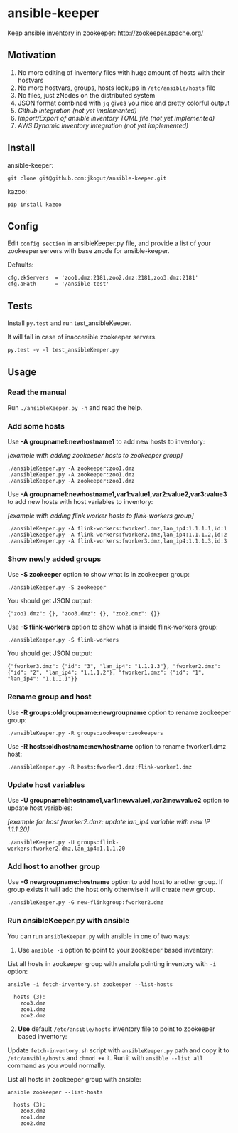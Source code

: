 # ansible-keeper
Keep ansible inventory in zookeeper:  http://zookeeper.apache.org/


Motivation
----------

1. No more editing of inventory files with huge amount of hosts with their hostvars
2. No more hostvars, groups, hosts lookups in `/etc/ansible/hosts` file 
3. No files, just zNodes on the distributed system
4. JSON format combined with `jq` gives you nice and pretty colorful output 
5. *Github integration (not yet implemented)* 
6. *Import/Export of ansible inventory TOML file (not yet implemented)* 
7. *AWS Dynamic inventory integration (not yet implemented)* 

Install
-------

ansible-keeper:
```
git clone git@github.com:jkogut/ansible-keeper.git
```

kazoo:
```
pip install kazoo
```


Config
------
Edit `config section` in ansibleKeeper.py file, 
and provide a list of your zookeeper servers with base znode for ansible-keeper.


Defaults:

```
cfg.zkServers  = 'zoo1.dmz:2181,zoo2.dmz:2181,zoo3.dmz:2181'
cfg.aPath      = '/ansible-test'
```


Tests
-----
Install `py.test` and run test_ansibleKeeper.

It will fail in case of inaccesible zookeeper servers.

```
py.test -v -l test_ansibleKeeper.py
```


Usage
-----

### Read the manual
Run `./ansibleKeeper.py -h` and read the help. 

### Add some hosts

Use **-A groupname1:newhostname1** to add new hosts to inventory: 

*[example with adding zookeeper hosts to zookeeper group]*
```
./ansibleKeeper.py -A zookeeper:zoo1.dmz
./ansibleKeeper.py -A zookeeper:zoo1.dmz
./ansibleKeeper.py -A zookeeper:zoo1.dmz
```

Use **-A groupname1:newhostname1,var1:value1,var2:value2,var3:value3** to add new hosts with host variables to inventory: 

*[example with adding flink worker hosts to flink-workers group]*
```
./ansibleKeeper.py -A flink-workers:fworker1.dmz,lan_ip4:1.1.1.1,id:1
./ansibleKeeper.py -A flink-workers:fworker2.dmz,lan_ip4:1.1.1.2,id:2
./ansibleKeeper.py -A flink-workers:fworker3.dmz,lan_ip4:1.1.1.3,id:3
```

### Show newly added groups

Use **-S zookeeper** option to show what is in zookeeper group:

```
./ansibleKeeper.py -S zookeeper
```

You should get JSON output:

```
{"zoo1.dmz": {}, "zoo3.dmz": {}, "zoo2.dmz": {}}
```

Use **-S flink-workers** option to show what is inside flink-workers group:

```
./ansibleKeeper.py -S flink-workers
```

You should get JSON output:

```											  
{"fworker3.dmz": {"id": "3", "lan_ip4": "1.1.1.3"}, "fworker2.dmz": {"id": "2", "lan_ip4": "1.1.1.2"}, "fworker1.dmz": {"id": "1", "lan_ip4": "1.1.1.1"}}
```

### Rename group and host

Use **-R groups:oldgroupname:newgroupname** option to rename zookeeper group:

```
./ansibleKeeper.py -R groups:zookeeper:zookeepers
```

Use **-R hosts:oldhostname:newhostname** option to rename fworker1.dmz host:

```
./ansibleKeeper.py -R hosts:fworker1.dmz:flink-worker1.dmz
```

### Update host variables

Use **-U groupname1:hostname1,var1:newvalue1,var2:newvalue2** option to update host variables:

*[example for host fworker2.dmz: update lan_ip4 variable with new IP 1.1.1.20]*

```
./ansibleKeeper.py -U groups:flink-workers:fworker2.dmz,lan_ip4:1.1.1.20
```

### Add host to another group

Use **-G newgroupname:hostname** option to add host to another group.
If group exists it will add the host only otherwise it will create new group.


```
./ansibleKeeper.py -G new-flinkgroup:fworker2.dmz
```

### Run ansibleKeeper.py with ansible

You can run `ansibleKeeper.py` with ansible in one of two ways:


1. Use `ansible -i` option to point to your zookeeper based inventory:


List all hosts in zookeeper group with ansible pointing inventory with `-i` option:

```
ansible -i fetch-inventory.sh zookeeper --list-hosts

  hosts (3):
	zoo3.dmz
	zoo1.dmz
	zoo2.dmz
```

2. **Use** default `/etc/ansible/hosts` inventory file to point to zookeeper based inventory:

Update `fetch-inventory.sh` script with `ansibleKeeper.py` path and copy it to `/etc/ansible/hosts` and `chmod +x` it.
Run it with `ansible --list all` command as you would normally.


List all hosts in zookeeper group with ansible:

```
ansible zookeeper --list-hosts

  hosts (3):
	zoo3.dmz
	zoo1.dmz
	zoo2.dmz
```
